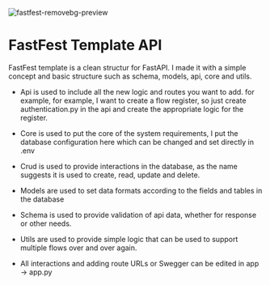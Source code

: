 ![fastfest-removebg-preview](https://github.com/mdhifta/api-services-fastapi/assets/55729354/c0b9bf56-efb1-4f78-b4bc-6e10a37534ce)
# FastFest Template API
FastFest template is a clean structur for FastAPI. I made it with a simple concept and basic structure such as schema, models, api, core and utils.

* Api is used to include all the new logic and routes you want to add. for example, for example, I want to create a flow register, so just create authentication.py in the api and create the appropriate logic for the register.

* Core is used to put the core of the system requirements, I put the database configuration here which can be changed and set directly in .env

* Crud is used to provide interactions in the database, as the name suggests it is used to create, read, update and delete.

* Models are used to set data formats according to the fields and tables in the database

* Schema is used to provide validation of api data, whether for response or other needs.

* Utils are used to provide simple logic that can be used to support multiple flows over and over again.

* All interactions and adding route URLs or Swegger can be edited in app -> app.py

